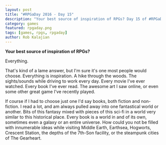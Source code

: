 ```yaml
---
layout: post
title: "#RPGaDay 2016 - Day 15"
description: "Your best source of inspiration of RPGs? Day 15 of #RPGaDay."
category: games
featured: rpgaday.png
tags: [games, rpgs, rpgaday]
author: Rob Kalajian
---
```


**Your best source of inspiration of RPGs?**

Everything.

That's kind of a lame answer, but I'm sure it's one most people would choose. Everything is inspiration. A hike through the woods. The sights/sounds while driving to work every day. Every movie I've ever watched. Every book I've ever read. The awesome art I saw online, or even some other great game I've recently played.

If course if I had to choose just one I'd say books, both fiction and non-fiction. I read a lot, and am always pulled away into one fantastical world or another. Bits of this fantasy mixed with pieces of this sci-fi in a world very similar to this historical place. Every book is a world in and of its own, sometimes even a galaxy or an entire universe. How could you not be filled with innumerable ideas while visiting Middle Earth, Earthsea, Hogworts, Crescent Station, the depths of the 7th-Son facility, or the steampunk cities of The Gearheart.

